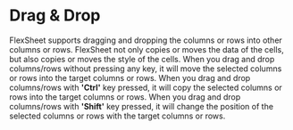 Drag & Drop
===========

FlexSheet supports dragging and dropping the columns or rows into other columns or rows. FlexSheet not only copies or moves the data of the cells, but also copies or moves the style of the cells. When you drag and drop columns/rows without pressing any key, it will move the selected columns or rows into the target columns or rows. When you drag and drop columns/rows with **'Ctrl'** key pressed, it will copy the selected columns or rows into the target columns or rows. When you drag and drop columns/rows with **'Shift'** key pressed, it will change the position of the selected columns or rows with the target columns or rows.